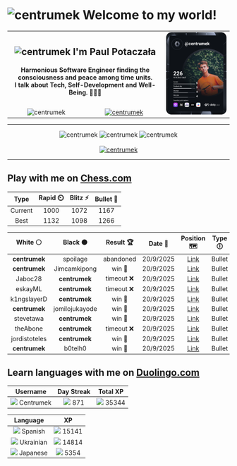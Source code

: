 <h1>
  <img
    src="https://emojis.slackmojis.com/emojis/images/1531849430/4246/blob-sunglasses.gif"
    width="30"
    alt="centrumek"
  />
  Welcome to my world!
</h1>

<table>
  <tbody>
    <tr>
      <td align="center" width="70%" colspan="2">
        <h2>
          <img
            src="https://raw.githubusercontent.com/MartinHeinz/MartinHeinz/master/wave.gif"
            width="30px"
            alt="centrumek"
          />
          I'm Paul Potaczała
        </h2>
        <h4>
          Harmonious Software Engineer finding the consciousness and peace among time units.
          <br/>
          I talk about Tech, Self-Development and Well-Being. 🌿🧘🚀
        </h4>
      </td>
      <td width="30%" rowspan="2">
        <a href="https://app.daily.dev/centrumek">
          <img
            src="./devcard.svg"
            alt="centrumek"
          />
        </a>
      </td>
    </tr>
    <tr align="center">
      <td>
        <img
          src="https://komarev.com/ghpvc/?username=centrumek&label=visitors&color=0e75b6&style=flat"
          alt="centrumek"
        >
      </td>
      <td>
        <a href="https://stackoverflow.com/users/14496012/centrumek">
          <img
            src="https://stackoverflow.com/users/flair/14496012.png?theme=dark"
            alt="centrumek"
          >
        </a>
      </td>
    </tr>
  </tbody>
</table>

---
<div align="center">
  <img 
    src="https://github-readme-stats.vercel.app/api?username=centrumek&show_icons=true&count_private=true&theme=dark&hide_border=true&hide=issues,contribs&bg_color=00000000"
    alt="centrumek"
  />
  <img
    src="https://github-readme-stats.vercel.app/api/top-langs/?username=centrumek&layout=compact&hide_border=true&theme=dark&bg_color=00000000&langs_count=6&exclude_repo=air-statistic-app"
    alt="centrumek"
  />
  <img 
    src="https://github-readme-streak-stats.herokuapp.com?user=centrumek&theme=dark&hide_border=true&background=FFFFFF00"
    alt="centrumek"
  />
  <br/>
  <br/>
  <a href="https://www.buymeacoffee.com/centrumek">
    <img
      src="https://cdn.buymeacoffee.com/buttons/v2/default-orange.png"
      height="50"
      width="210"
      alt="centrumek"
    />
  </a>
</div>

---

## Play with me on [Chess.com](https://www.chess.com/member/centrumek)

<div align="center">
<!--START_SECTION:chessStats-->
<!-- Automatically generated with https://github.com/Balastrong/chess-stats-action -->

| Type | Rapid ⏲️ | Blitz ⚡ | Bullet 🔫 |
|:---:|:---:|:---:|:---:|
| Current | 1000 | 1072 | 1167 |
| Best | 1132 | 1098 | 1266 |

| White ⚪ | Black ⚫ | Result 🏆 | Date 📅 | Position 🗺️ | Type 🕕 |
|:---:|:---:|:---:|:---:|:---:|:---:|
| **centrumek** | spoilage | abandoned  | 20/9/2025 | <a href="http://www.ee.unb.ca/cgi-bin/tervo/fen.pl?select=7r/3k1p2/1K2pn2/3p3p/5p2/BP6/q7/b7 w - - 0 27">Link</a> | Bullet |
| **centrumek** | Jimcamkipong | win 🥇 | 20/9/2025 | <a href="http://www.ee.unb.ca/cgi-bin/tervo/fen.pl?select=8/p2R4/2p2rkp/8/7K/2P1r3/PP3p1P/6R1 b - - 1 34">Link</a> | Bullet |
| Jaboc28 | **centrumek** | timeout ❌ | 20/9/2025 | <a href="http://www.ee.unb.ca/cgi-bin/tervo/fen.pl?select=QQ6/8/8/5k2/8/8/8/7K b - - 0 59">Link</a> | Bullet |
| eskayML | **centrumek** | timeout ❌ | 20/9/2025 | <a href="http://www.ee.unb.ca/cgi-bin/tervo/fen.pl?select=8/8/8/8/P2P1P2/1KP1qk2/1P6/8 b - a3 0 49">Link</a> | Bullet |
| k1ngslayerD | **centrumek** | win 🥇 | 20/9/2025 | <a href="http://www.ee.unb.ca/cgi-bin/tervo/fen.pl?select=1R6/6pk/3r2n1/4R2p/2r5/4p2P/5PPK/8 w - - 0 35">Link</a> | Bullet |
| **centrumek** | jomilojukayode | win 🥇 | 20/9/2025 | <a href="http://www.ee.unb.ca/cgi-bin/tervo/fen.pl?select=6k1/1p5p/p1p3p1/P1Pprn2/1P6/4r3/3Q2R1/2K3R1 b - - 1 35">Link</a> | Bullet |
| stevetawa | **centrumek** | win 🥇 | 20/9/2025 | <a href="http://www.ee.unb.ca/cgi-bin/tervo/fen.pl?select=8/1R6/p2p4/1p3k1p/4r3/2P3B1/PP3K1P/4R3 w - - 3 37">Link</a> | Bullet |
| theAbone | **centrumek** | timeout ❌ | 20/9/2025 | <a href="http://www.ee.unb.ca/cgi-bin/tervo/fen.pl?select=6Q1/8/5k2/8/7P/8/8/6K1 b - - 0 55">Link</a> | Bullet |
| jordistoteles | **centrumek** | win 🥇 | 20/9/2025 | <a href="http://www.ee.unb.ca/cgi-bin/tervo/fen.pl?select=1k6/p1p5/1p4pp/8/4Q2P/1PP1R3/P4r2/1K1q4 w - - 4 34">Link</a> | Bullet |
| **centrumek** | b0telh0 | win 🥇 | 20/9/2025 | <a href="http://www.ee.unb.ca/cgi-bin/tervo/fen.pl?select=6k1/p5pp/3p2n1/5N2/3P2P1/2P2r2/PP5P/4R2K b - - 1 33">Link</a> | Bullet |

<!--END_SECTION:chessStats-->
</div>

## Learn languages with me on [Duolingo.com](https://www.duolingo.com/profile/Centrumek)

<div align="center">
<!--START_SECTION:duolingoStats-->
<!-- Automatically generated with https://github.com/centrumek/duolingo-readme-stats-->

| Username | Day Streak | Total XP |
|:---:|:---:|:---:|
| <img src="https://raw.githubusercontent.com/centrumek/duolingo-readme-stats/main/assets/duolingo.png" height="12"> Centrumek | <img src="https://raw.githubusercontent.com/centrumek/duolingo-readme-stats/main/assets/streakinactive.svg" height="12"> 871 | <img src="https://raw.githubusercontent.com/centrumek/duolingo-readme-stats/main/assets/xp.svg" height="12"> 35344 |

| Language | XP |
|:---:|:---:|
| <img src="https://raw.githubusercontent.com/centrumek/duolingo-readme-stats/main/assets/langs/spanish.svg" height="12"> Spanish | <img src="https://raw.githubusercontent.com/centrumek/duolingo-readme-stats/main/assets/xp.svg" height="12"> 15141 |
| <img src="https://raw.githubusercontent.com/centrumek/duolingo-readme-stats/main/assets/langs/ukrainian.svg" height="12"> Ukrainian | <img src="https://raw.githubusercontent.com/centrumek/duolingo-readme-stats/main/assets/xp.svg" height="12"> 14814 |
| <img src="https://raw.githubusercontent.com/centrumek/duolingo-readme-stats/main/assets/langs/japanese.svg" height="12"> Japanese | <img src="https://raw.githubusercontent.com/centrumek/duolingo-readme-stats/main/assets/xp.svg" height="12"> 5354 |

<!--END_SECTION:duolingoStats-->
</div>
<!--
**centrumek/centrumek** is a ✨ _special_ ✨ repository because its `README.md` (this file) appears on your GitHub profile.

Here are some ideas to get you started:

- 🔭 I’m currently working on ...
- 🌱 I’m currently learning ...
- 👯 I’m looking to collaborate on ...
- 🤔 I’m looking for help with ...
- 💬 Ask me about ...
- 📫 How to reach me: ...
- 😄 Pronouns: ...
- ⚡ Fun fact: ...
-->
